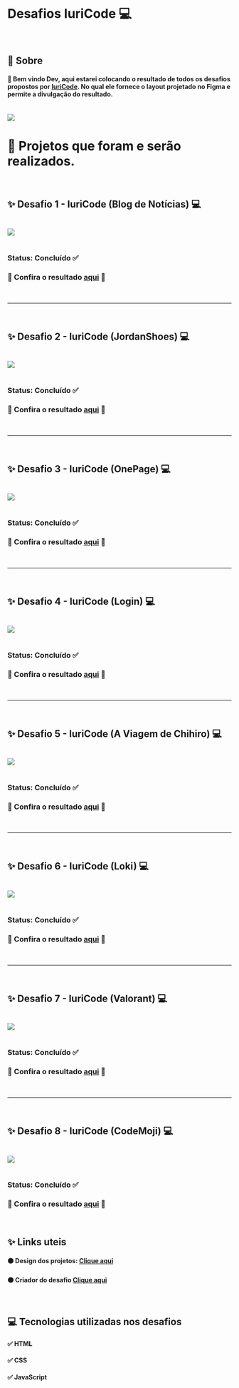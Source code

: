 # Desafios IuriCode 💻

<br>

## 📌 Sobre

#### 🥇 Bem vindo Dev, aqui estarei colocando o resultado de todos os desafios propostos por <a href="https://www.linkedin.com/in/iuricode/" target="_blank">IuriCode</a>. No qual ele fornece o layout projetado no Figma e permite a divulgação do resultado.

<br>

<img src="./design/desafios.jpg">

<br>

# 🎯 Projetos que foram e serão realizados. 

<br>

## ✨ Desafio 1 - IuriCode (Blog de Notícias) 💻
<br>
<img src="./desafio-01/assets/design/codelandia.jpg">
<br>
<br>

### Status: Concluído ✅
### 🧐 Confira o resultado <a href="https://codelandia-blog-torrico.netlify.app" target="_blank">aqui</a> 🧐

<br>
<hr>
<br>

## ✨ Desafio 2 - IuriCode (JordanShoes) 💻
<br>
<img src="./desafio-02/assets/design/jordanshoes.jpg">
<br>
<br>

### Status: Concluído ✅
### 🧐 Confira o resultado <a href="https://jordanshoes-torrico.netlify.app" target="_blank">aqui</a> 🧐

<br>
<hr>
<br>

## ✨ Desafio 3 - IuriCode (OnePage) 💻
<br>
<img src="./desafio-03/assets/design/onepage.jpg">
<br>
<br>

### Status: Concluído ✅
### 🧐 Confira o resultado <a href="https://one-page-torrico.netlify.app" target="_blank">aqui</a> 🧐

<br>
<hr>
<br>

## ✨ Desafio 4 - IuriCode (Login) 💻
<br>
<img src="./desafio-04/assets/design/login.jpg">
<br>
<br>

### Status: Concluído ✅
### 🧐 Confira o resultado <a href="https://login-torrico.netlify.app" target="_blank">aqui</a> 🧐

<br>
<hr>
<br>

## ✨ Desafio 5 - IuriCode (A Viagem de Chihiro) 💻
<br>
<img src="./desafio-05/assets/design/viagemdechihiro.png">
<br>
<br>

### Status: Concluído ✅
### 🧐 Confira o resultado <a href="https://codelandia-blog-torrico.netlify.app" target="_blank">aqui</a> 🧐

<br>
<hr>
<br>

## ✨ Desafio 6 - IuriCode (Loki) 💻
<br>
<img src="./desafio-06/assets/design/loki.jpg">
<br>
<br>

### Status: Concluído ✅
### 🧐 Confira o resultado <a href="https://loki-torrico.netlify.app" target="_blank">aqui</a> 🧐

<br>
<hr>
<br>

## ✨ Desafio 7 - IuriCode (Valorant) 💻
<br>
<img src="./desafio-07/assets/design/valorant.jpg">
<br>
<br>

### Status: Concluído ✅
### 🧐 Confira o resultado <a href="https://valorant-torrico.netlify.app" target="_blank">aqui</a> 🧐

<br>
<hr>
<br>

## ✨ Desafio 8 - IuriCode (CodeMoji) 💻
<br>
<img src="./desafio-08/assets/design/codemoji.jpg">
<br>
<br>

### Status: Concluído ✅
### 🧐 Confira o resultado <a href="https://valorant-torrico.netlify.app" target="_blank">aqui</a> 🧐

<br>

## ✨ Links uteis

#### ⚫ Design dos projetos: <a href="https://www.figma.com/file/Yb9IBH56g7T1hdIyZ3BMNO/Desafios---Codelândia?node-id=624%3A2" target="_blank">Clique aqui</a>
#### ⚫ Criador do desafio <a href="https://www.linkedin.com/in/iuricode/" target="_blank">Clique aqui</a>
  
<br>

## 💻 Tecnologias utilizadas nos desafios

#### ✅ HTML 
#### ✅ CSS
#### ✅ JavaScript
